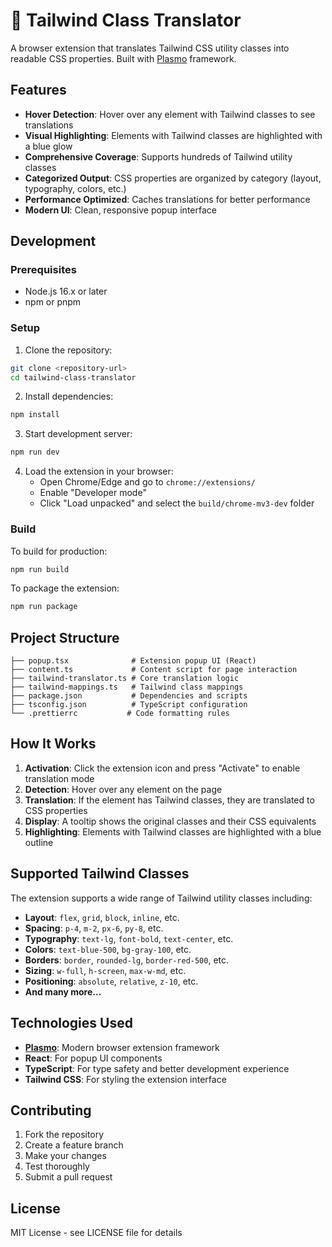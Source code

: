 # 🎨 Tailwind Class Translator

A browser extension that translates Tailwind CSS utility classes into readable CSS properties. Built with [Plasmo](https://github.com/PlasmoHQ/plasmo) framework.

## Features

- **Hover Detection**: Hover over any element with Tailwind classes to see translations
- **Visual Highlighting**: Elements with Tailwind classes are highlighted with a blue glow
- **Comprehensive Coverage**: Supports hundreds of Tailwind utility classes
- **Categorized Output**: CSS properties are organized by category (layout, typography, colors, etc.)
- **Performance Optimized**: Caches translations for better performance
- **Modern UI**: Clean, responsive popup interface

## Development

### Prerequisites

- Node.js 16.x or later
- npm or pnpm

### Setup

1. Clone the repository:

```bash
git clone <repository-url>
cd tailwind-class-translator
```

2. Install dependencies:

```bash
npm install
```

3. Start development server:

```bash
npm run dev
```

4. Load the extension in your browser:
   - Open Chrome/Edge and go to `chrome://extensions/`
   - Enable "Developer mode"
   - Click "Load unpacked" and select the `build/chrome-mv3-dev` folder

### Build

To build for production:

```bash
npm run build
```

To package the extension:

```bash
npm run package
```

## Project Structure

```
├── popup.tsx              # Extension popup UI (React)
├── content.ts             # Content script for page interaction
├── tailwind-translator.ts # Core translation logic
├── tailwind-mappings.ts   # Tailwind class mappings
├── package.json           # Dependencies and scripts
├── tsconfig.json          # TypeScript configuration
└── .prettierrc           # Code formatting rules
```

## How It Works

1. **Activation**: Click the extension icon and press "Activate" to enable translation mode
2. **Detection**: Hover over any element on the page
3. **Translation**: If the element has Tailwind classes, they are translated to CSS properties
4. **Display**: A tooltip shows the original classes and their CSS equivalents
5. **Highlighting**: Elements with Tailwind classes are highlighted with a blue outline

## Supported Tailwind Classes

The extension supports a wide range of Tailwind utility classes including:

- **Layout**: `flex`, `grid`, `block`, `inline`, etc.
- **Spacing**: `p-4`, `m-2`, `px-6`, `py-8`, etc.
- **Typography**: `text-lg`, `font-bold`, `text-center`, etc.
- **Colors**: `text-blue-500`, `bg-gray-100`, etc.
- **Borders**: `border`, `rounded-lg`, `border-red-500`, etc.
- **Sizing**: `w-full`, `h-screen`, `max-w-md`, etc.
- **Positioning**: `absolute`, `relative`, `z-10`, etc.
- **And many more...**

## Technologies Used

- **[Plasmo](https://github.com/PlasmoHQ/plasmo)**: Modern browser extension framework
- **React**: For popup UI components
- **TypeScript**: For type safety and better development experience
- **Tailwind CSS**: For styling the extension interface

## Contributing

1. Fork the repository
2. Create a feature branch
3. Make your changes
4. Test thoroughly
5. Submit a pull request

## License

MIT License - see LICENSE file for details
